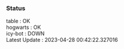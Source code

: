 ### Status


table : OK  
hogwarts : OK  
icy-bot : DOWN  
Latest Update : 2023-04-28 00:42:22.327016
